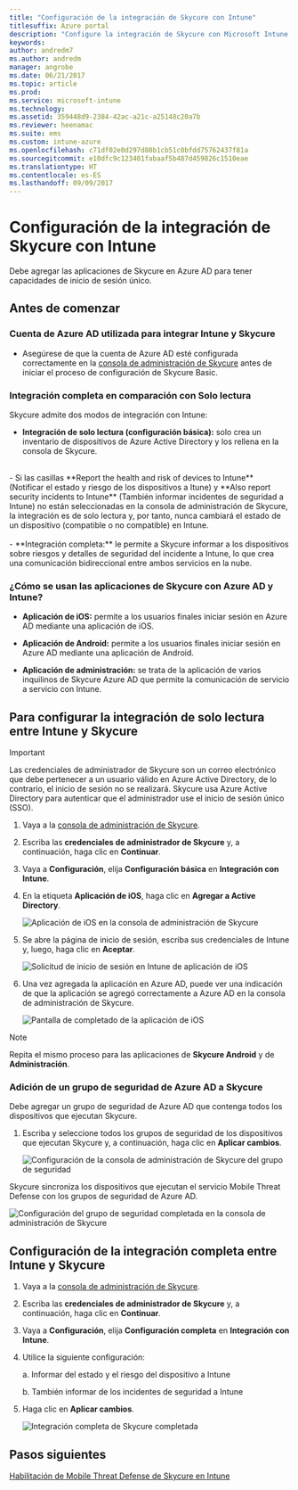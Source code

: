 ```yaml
---
title: "Configuración de la integración de Skycure con Intune"
titlesuffix: Azure portal
description: "Configure la integración de Skycure con Microsoft Intune."
keywords: 
author: andredm7
ms.author: andredm
manager: angrobe
ms.date: 06/21/2017
ms.topic: article
ms.prod: 
ms.service: microsoft-intune
ms.technology: 
ms.assetid: 359448d9-2384-42ac-a21c-a25148c20a7b
ms.reviewer: heenamac
ms.suite: ems
ms.custom: intune-azure
ms.openlocfilehash: c71df02e0d297d80b1cb51c0bfdd75762437f81a
ms.sourcegitcommit: e10dfc9c123401fabaaf5b487d459826c1510eae
ms.translationtype: HT
ms.contentlocale: es-ES
ms.lasthandoff: 09/09/2017
---
```

# <a name="set-up-the-skycure-integration-with-intune"></a>Configuración de la integración de Skycure con Intune

Debe agregar las aplicaciones de Skycure en Azure AD para tener capacidades de inicio de sesión único.

## <a name="before-you-begin"></a>Antes de comenzar

### <a name="azure-ad-account-used-to-integrate-intune-and-skycure"></a>Cuenta de Azure AD utilizada para integrar Intune y Skycure

-   Asegúrese de que la cuenta de Azure AD esté configurada correctamente en la [consola de administración de Skycure](https://aad.skycure.com) antes de iniciar el proceso de configuración de Skycure Basic.

### <a name="full-integration-vs-read-only"></a>Integración completa en comparación con Solo lectura

Skycure admite dos modos de integración con Intune:

-   **Integración de solo lectura (configuración básica):** solo crea un inventario de dispositivos de Azure Active Directory y los rellena en la consola de Skycure.
<br>
    -   Si las casillas **Report the health and risk of devices to Intune** (Notificar el estado y riesgo de los dispositivos a Itune) y **Also report security incidents to Intune** (También informar incidentes de seguridad a Intune) no están seleccionadas en la consola de administración de Skycure, la integración es de solo lectura y, por tanto, nunca cambiará el estado de un dispositivo (compatible o no compatible) en Intune.
<br></br>
-   **Integración completa:** le permite a Skycure informar a los dispositivos sobre riesgos y detalles de seguridad del incidente a Intune, lo que crea una comunicación bidireccional entre ambos servicios en la nube.

### <a name="how-the-skycure-apps-are-used-with-azure-ad-and-intune"></a>¿Cómo se usan las aplicaciones de Skycure con Azure AD y Intune?

-   **Aplicación de iOS:** permite a los usuarios finales iniciar sesión en Azure AD mediante una aplicación de iOS.

-   **Aplicación de Android:** permite a los usuarios finales iniciar sesión en Azure AD mediante una aplicación de Android.

-   **Aplicación de administración:** se trata de la aplicación de varios inquilinos de Skycure Azure AD que permite la comunicación de servicio a servicio con Intune.

## <a name="to-set-up-the-read-only-integration-between-intune-and-skycure"></a>Para configurar la integración de solo lectura entre Intune y Skycure

> [!IMPORTANT]
> Las credenciales de administrador de Skycure son un correo electrónico que debe pertenecer a un usuario válido en Azure Active Directory, de lo contrario, el inicio de sesión no se realizará. Skycure usa Azure Active Directory para autenticar que el administrador use el inicio de sesión único (SSO).

1.  Vaya a la [consola de administración de Skycure](https://aad.skycure.com).

2.  Escriba las **credenciales de administrador de Skycure** y, a continuación, haga clic en **Continuar**.

3.  Vaya a **Configuración**, elija **Configuración básica** en **Integración con Intune**.

4.  En la etiqueta **Aplicación de iOS**, haga clic en **Agregar a Active Directory**.

    ![Aplicación de iOS en la consola de administración de Skycure](./media/skycure-setup-1.png)

5.  Se abre la página de inicio de sesión, escriba sus credenciales de Intune y, luego, haga clic en **Aceptar**.

    ![Solicitud de inicio de sesión en Intune de aplicación de iOS](./media/skycure-setup-2.png)

6.  Una vez agregada la aplicación en Azure AD, puede ver una indicación de que la aplicación se agregó correctamente a Azure AD en la consola de administración de Skycure.

    ![Pantalla de completado de la aplicación de iOS](./media/skycure-setup-3.png)

> [!NOTE]
> Repita el mismo proceso para las aplicaciones de **Skycure Android** y de **Administración**.

### <a name="add-an-azure-ad-security-group-into-skycure"></a>Adición de un grupo de seguridad de Azure AD a Skycure

Debe agregar un grupo de seguridad de Azure AD que contenga todos los dispositivos que ejecutan Skycure.

1.  Escriba y seleccione todos los grupos de seguridad de los dispositivos que ejecutan Skycure y, a continuación, haga clic en **Aplicar cambios**.

    ![Configuración de la consola de administración de Skycure del grupo de seguridad](./media/skycure-setup-4.png)

Skycure sincroniza los dispositivos que ejecutan el servicio Mobile Threat Defense con los grupos de seguridad de Azure AD.

![Configuración del grupo de seguridad completada en la consola de administración de Skycure](./media/skycure-setup-5.png)

## <a name="set-up-the-full-integration-between-intune-and-skycure"></a>Configuración de la integración completa entre Intune y Skycure

1.  Vaya a la [consola de administración de Skycure](https://aad.skycure.com).

2.  Escriba las **credenciales de administrador de Skycure** y, a continuación, haga clic en **Continuar**.

3.  Vaya a **Configuración**, elija **Configuración completa** en **Integración con Intune**.

4.  Utilice la siguiente configuración:

    a.  Informar del estado y el riesgo del dispositivo a Intune

    b.  También informar de los incidentes de seguridad a Intune

5.  Haga clic en **Aplicar cambios**.

    ![Integración completa de Skycure completada](./media/skycure-setup-6.png)

## <a name="next-steps"></a>Pasos siguientes

[Habilitación de Mobile Threat Defense de Skycure en Intune](mtd-connector-enable.md)
